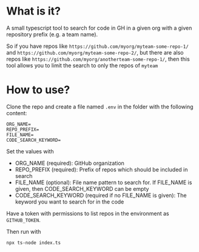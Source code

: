 # What is it?
A small typescript tool to search for code in GH in a given org with a given repository prefix (e.g. a team name).

So if you have repos like `https://github.com/myorg/myteam-some-repo-1/` and `https://github.com/myorg/myteam-some-repo-2/`, but there are also repos like `https://github.com/myorg/anotherteam-some-repo-1/`, then this tool allows you to limit the search to only the repos of `myteam`

# How to use?

Clone the repo and create a file named `.env` in the folder with the following content:

```
ORG_NAME=
REPO_PREFIX=
FILE_NAME=
CODE_SEARCH_KEYWORD=
```

Set the values with
- ORG_NAME (required): GitHub organization
- REPO_PREFIX (required): Prefix of repos which should be included in search
- FILE_NAME (optional): File name pattern to search for. If FILE_NAME is given, then CODE_SEARCH_KEYWORD can be empty
- CODE_SEARCH_KEYWORD (required if no FILE_NAME is given): The keyword you want to search for in the code

Have a token with permissions to list repos in the environment as `GITHUB_TOKEN`.

Then run with 

```
npx ts-node index.ts
```
